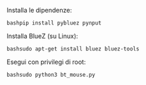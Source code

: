 Installa le dipendenze:
```
bashpip install pybluez pynput
```
Installa BlueZ (su Linux):
```
bashsudo apt-get install bluez bluez-tools
```
Esegui con privilegi di root:
```
bashsudo python3 bt_mouse.py
```